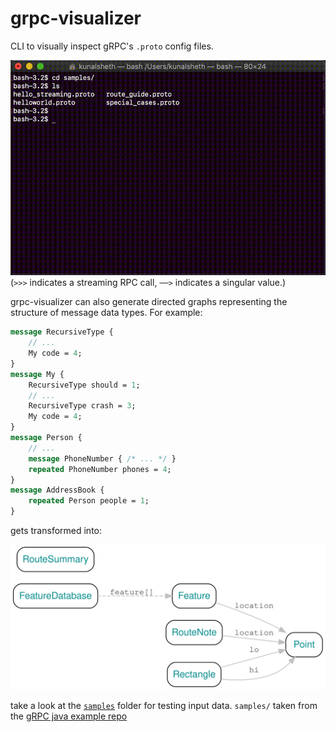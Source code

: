 # grpc-visualizer
CLI to visually inspect gRPC's `.proto` config files.
 
![Demo GIF](./demo/demo.gif)
(`>>>` indicates a streaming RPC call, `──>` indicates a singular value.)

grpc-visualizer can also generate directed graphs representing the structure of message data types.
For example:
```proto
message RecursiveType {
    // ...
    My code = 4;
}
message My {
    RecursiveType should = 1;
    // ...
    RecursiveType crash = 3;
    My code = 4;
}
message Person {
    // ...
    message PhoneNumber { /* ... */ }
    repeated PhoneNumber phones = 4;
}
message AddressBook {
    repeated Person people = 1;
}
```

gets transformed into:

![Demo Digraph](./demo/digraph.svg)



take a look at the [`samples`](https://github.com/kunalsheth/grpc-visualizer/blob/master/samples/) folder for testing input data.
`samples/` taken from the [gRPC java example repo](github.com/grpc/grpc-java/tree/master/examples/src/main/proto)
